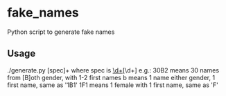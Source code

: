 # fake_names
Python script to generate fake names


## Usage
./generate.py [spec]+
     where spec is [\d+](FfMmBb)[\d+]
     e.g.:  30B2 means 30 names from [B]oth gender, with 1-2 first names
            b    means 1 name either gender, 1 first name, same as '1B1'
            1F1  means 1 female with 1 first name, same as 'F'
